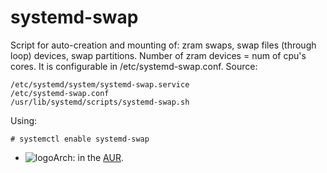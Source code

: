 # systemd-swap
Script for auto-creation and mounting of: zram swaps, swap files (through loop) devices, swap partitions.
Number of zram devices = num of cpu's cores.
It is configurable in /etc/systemd-swap.conf.
Source:
```
/etc/systemd/system/systemd-swap.service
/etc/systemd-swap.conf
/usr/lib/systemd/scripts/systemd-swap.sh
```
Using:
```
# systemctl enable systemd-swap
```
* ![logo](http://www.monitorix.org/imgs/archlinux.png "arch logo")Arch: in the [AUR](https://aur.archlinux.org/packages/systemd-swap/).
